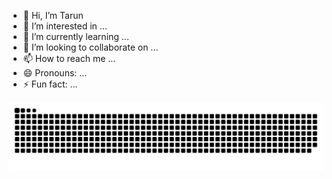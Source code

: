 - 👋 Hi, I’m Tarun
- 👀 I’m interested in ...
- 🌱 I’m currently learning ...
- 💞️ I’m looking to collaborate on ...
- 📫 How to reach me ...
- 😄 Pronouns: ...
- ⚡ Fun fact: ...

<picture>
  <source media="(prefers-color-scheme: dark)" srcset="https://raw.githubusercontent.com/Tarunkumar060106/Tarunkumar060106/output/github-snake-dark.svg" />
  <source media="(prefers-color-scheme: light)" srcset="https://raw.githubusercontent.com/Tarunkumar060106/Tarunkumar060106/output/github-snake.svg" />
  <img alt="github-snake" src="https://raw.githubusercontent.com/Tarunkumar060106/Tarunkumar060106/output/github-snake.svg" />
</picture>